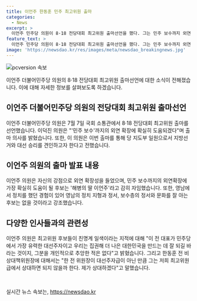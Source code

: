 ```yaml
---
title: 이언주 한동훈 민주 최고위원 출마
categories:
  - News
excerpt: >
  이언주 민주당 의원이 8·18 전당대회 최고위원 출마선언을 했다. 그는 민주 보수까지 외연 확장에 도움이 될 것으로 언급했으며, 부산에서 정치를 했던 경험과 영남의 정치지형과 정서를 잘 이해한다고 강조했다. 이 외에도 이 전 대표와의 교감 여부, 최고위원 후보들과의 관련 발언 등을 했다. 전당대회에 출마선언한 인사는 12명으로 대부분이 친명계로 분류되는 것으로 보인다.
feature_text: >
  이언주 민주당 의원이 8·18 전당대회 최고위원 출마선언을 했다. 그는 민주 보수까지 외연 확장에 도움이 될 것으로 언급했으며, 부산에서 정치를 했던 경험과 영남의 정치지형과 정서를 잘 이해한다고 강조했다. 이 외에도 이 전 대표와의 교감 여부, 최고위원 후보들과의 관련 발언 등을 했다. 전당대회에 출마선언한 인사는 12명으로 대부분이 친명계로 분류되는 것으로 보인다.
image: 'https://newsdao.kr/res/images/meta/newsdao_breakingnews.jpg'
---
```


<p><img src="https://newsdao.kr/res/images/meta/newsdao_breakingnews.jpg" alt="pcversion 속보" /></p>

<p>이언주 더불어민주당 의원의 8·18 전당대회 최고위원 출마선언에 대한 소식이 전해졌습니다. 이에 대해 자세한 정보를 살펴보도록 하겠습니다. </p>

<h2 data-ke-size="size26">이언주 더불어민주당 의원의 전당대회 최고위원 출마선언</h2>

<p data-ke-size="size16">이언주 더불어민주당 의원은 7월 7일 국회 소통관에서 8·18 전당대회 최고위원 출마를 선언했습니다. 이덕진 의원은 "'민주 보수'까지의 외연 확장에 확실히 도움되겠다"며 출마 의사를 밝혔습니다. 또한, 이 의원은 이번 출마를 통해 당 지도부 일원으로서 지방선거와 대선 승리를 견인하고자 한다고 전했습니다.</p>

<h2 data-ke-size="size26">이언주 의원의 출마 발표 내용</h2>

<p data-ke-size="size16">이언주 의원은 자신의 강점으로 외연 확장성을 들었으며, 민주 보수까지의 외연확장에 가장 확실히 도움이 될 후보는 '해병의 딸 이언주'라고 감히 자임했습니다. 또한, 영남에서 정치를 했던 경험이 있어 영남의 정치 지형과 정서, 보수층의 정서와 문화를 잘 아는 후보는 없을 것이라고 강조했습니다.</p>

<h2 data-ke-size="size26">다양한 인사들과의 관련성</h2>

<p data-ke-size="size16">이언주 의원은 최고위원 후보들이 친명계 일색이라는 지적에 대해 "이 전 대표가 민주당에서 가장 유력한 대선주자이고 우리는 집권해 더 나은 대한민국을 만드는 데 잘 되길 바라는 것이지, 그분을 개인적으로 추앙한 적은 없다"고 밝혔습니다. 그리고 한동훈 전 비상대책위원장에 대해서는 "한 전 위원장이 대선주자급이 아닌 만큼 그는 저희 최고위원급에서 상대하면 되지 않을까 한다. 제가 상대하겠다"고 말했습니다.</p>

<p data-ke-size="size16">&nbsp;</p>
실시간 뉴스 속보는, <a href="https://newsdao.kr" rel="dofollow">https://newsdao.kr</a>



